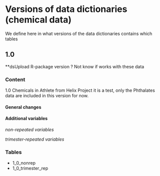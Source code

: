 # Versions of data dictionaries (chemical data)
We define here in what versions of the data dictionaries contains which tables

## 1.0
**dsUpload R-package version ? Not know if works with these data

### Content
1.0 Chemicals in Athlete from Helix Project
it is a test, only the Phthalates data are included in this version for now.

#### General changes

#### Additional variables 

*non-repeated variables*

*trimester-repeated variables*

### Tables
- 1_0_nonrep
- 1_0_trimester_rep
